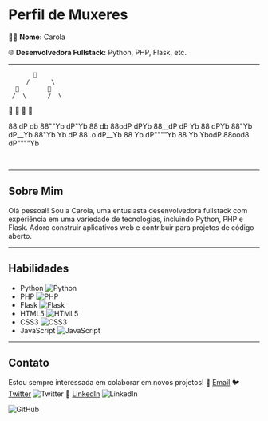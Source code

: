 # Perfil de Muxeres

👩‍💻 **Nome:** Carola

🌐 **Desenvolvedora Fullstack:** Python, PHP, Flask, etc.

---

           🌳
         /      \
      🌻        🌼
     /  \      /  \
   🌺   🌸   🌷   🌹

88  dP    db    88""Yb  dP"Yb  88        db
88odP    dPYb   88__dP dP   Yb 88       dPYb
88"Yb   dP__Yb  88"Yb  Yb   dP 88  .o  dP__Yb
88  Yb dP""""Yb 88  Yb  YbodP  88ood8 dP""""Yb


⠀

---

## Sobre Mim

Olá pessoal! Sou a Carola, uma entusiasta desenvolvedora fullstack com experiência em uma variedade de tecnologias, incluindo Python, PHP e Flask. Adoro construir aplicativos web e contribuir para projetos de código aberto.

---

## Habilidades

- Python ![Python](https://img.shields.io/badge/-Python-blue?style=flat-square&logo=python&logoColor=white)
- PHP ![PHP](https://img.shields.io/badge/-PHP-787CB5?style=flat-square&logo=php&logoColor=white)
- Flask ![Flask](https://img.shields.io/badge/-Flask-black?style=flat-square&logo=flask&logoColor=white)
- HTML5 ![HTML5](https://img.shields.io/badge/-HTML5-E34F26?style=flat-square&logo=html5&logoColor=white)
- CSS3 ![CSS3](https://img.shields.io/badge/-CSS3-1572B6?style=flat-square&logo=css3&logoColor=white)
- JavaScript ![JavaScript](https://img.shields.io/badge/-JavaScript-F7DF1E?style=flat-square&logo=javascript&logoColor=black)

---

## Contato

Estou sempre interessada em colaborar em novos projetos! 
📧 [Email](mailto:muxeres@gmail.com)
🐦 [Twitter](https://twitter.com/muxeres) ![Twitter](https://img.shields.io/twitter/follow/muxeres?style=social)
💼 [LinkedIn](https://www.linkedin.com/in/muxeres) ![LinkedIn](https://img.shields.io/badge/-LinkedIn-blue?style=flat-square&logo=linkedin&logoColor=white)



![GitHub](https://img.shields.io/badge/-muxeres-black?style=flat-square&logo=github)

